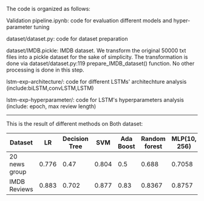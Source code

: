 The code is organized as follows:

Validation pipeline.ipynb: code for evaluation different models and hyper-parameter tuning

dataset/dataset.py: code for dataset preparation

dataset/IMDB.pickle: IMDB dataset. We transform the original 50000 txt files into a pickle dataset for the sake of simplicity. The transformation is done via dataset/dataset.py:119 prepare_IMDB_dataset() function. No other processing is done in this step.

lstm-exp-architecture/: code for different LSTMs' architechture analysis (include:biLSTM,convLSTM,LSTM)

lstm-exp-hyperparameter/: code for LSTM's hyperparameters analysis (include: epoch, max review length) 


-----------------------------------------

This is the result of different methods on Both dataset:

| Dataset       | LR    | Decision Tree | SVM   | Ada Boost | Random forest | MLP(10, 256) | MLP(30, 1024) | XG Boost | LSTM   |
| ------------- | ----- | ------------- | ----- | --------- | ------------- | ------------ | ------------- | -------- | ------ |
| 20 news group | 0.776 | 0.47          | 0.804 | 0.5       | 0.688         | 0.7058       | 0.7408        | 0.6164   | 0.6761 |
| IMDB Reviews  | 0.883 | 0.702         | 0.877 | 0.83      | 0.8367        | 0.8757       | 0.8801        | 0.7398   | 0.8916 |





